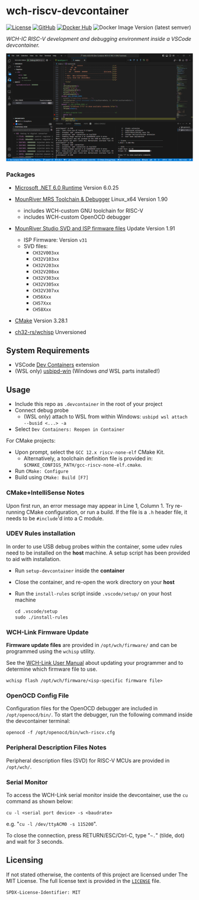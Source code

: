 # wch-riscv-devcontainer
[![License](https://img.shields.io/github/license/islandcontroller/wch-riscv-devcontainer)](LICENSE) [![GitHub](https://shields.io/badge/github-islandcontroller%2Fwch--riscv--devcontainer-black?logo=github)](https://github.com/islandcontroller/wch-riscv-devcontainer) [![Docker Hub](https://shields.io/badge/docker-islandc%2Fwch--riscv--devcontainer-blue?logo=docker)](https://hub.docker.com/r/islandc/wch-riscv-devcontainer) ![Docker Image Version (latest semver)](https://img.shields.io/docker/v/islandc/wch-riscv-devcontainer?sort=semver)

*WCH-IC RISC-V development and debugging environment inside a VSCode devcontainer.*

![Screenshot](scr.PNG)

### Packages
* [Microsoft .NET 6.0 Runtime](https://dotnet.microsoft.com/en-us/download/dotnet/6.0) Version 6.0.25
* [MounRiver MRS Toolchain & Debugger](http://www.mounriver.com/download) Linux_x64 Version 1.90
  * includes WCH-custom GNU toolchain for RISC-V
  * includes WCH-custom OpenOCD debugger
* [MounRiver Studio SVD and ISP firmware files](http://www.mounriver.com/download) Update Version 1.91
  * ISP Firmware: Version `v31`
  * SVD files:
    - `CH32V003xx`
    - `CH32V103xx`
    - `CH32V203xx`
    - `CH32V208xx`
    - `CH32V303xx`
    - `CH32V305xx`
    - `CH32V307xx`
    - `CH56Xxx`
    - `CH57Xxx`
    - `CH58Xxx`

* [CMake](https://cmake.org/download) Version 3.28.1
* [ch32-rs/wchisp](https://github.com/ch32-rs/wchisp/) Unversioned

## System Requirements
* VSCode [Dev Containers](https://marketplace.visualstudio.com/items?itemName=ms-vscode-remote.remote-containers) extension
* (WSL only) [usbipd-win](https://learn.microsoft.com/en-us/windows/wsl/connect-usb) (Windows *and* WSL parts installed!)

## Usage
* Include this repo as `.devcontainer` in the root of your project
* Connect debug probe 
  * (WSL only) attach to WSL from within Windows: `usbipd wsl attach --busid <...> -a`
* Select `Dev Containers: Reopen in Container`

For CMake projects:
* Upon prompt, select the `GCC 12.x riscv-none-elf` CMake Kit. 
  * Alternatively, a toolchain definition file is provided in: `$CMAKE_CONFIGS_PATH/gcc-riscv-none-elf.cmake`.
* Run `CMake: Configure`
* Build using `CMake: Build [F7]`

### CMake+IntelliSense Notes
Upon first run, an error message may appear in Line 1, Column 1. Try re-running CMake configuration, or run a build. If the file is a `.h` header file, it needs to be `#include`'d into a C module.

### UDEV Rules installation
In order to use USB debug probes within the container, some udev rules need to be installed on the **host** machine. A setup script has been provided to aid with installation.
* Run `setup-devcontainer` inside the **container**
* Close the container, and re-open the work directory on your **host**
* Run the `install-rules` script inside `.vscode/setup/` on your host machine

      cd .vscode/setup
      sudo ./install-rules

### WCH-Link Firmware Update
**Firmware update files** are provided in `/opt/wch/firmware/` and can be programmed using the `wchisp` utility. 

See the [WCH-Link User Manual](https://www.wch-ic.com/downloads/WCH-LinkUserManual_PDF.html) about updating your programmer and to determine which firmware file to use.

    wchisp flash /opt/wch/firmware/<isp-specific firmware file>

### OpenOCD Config File
Configuration files for the OpenOCD debugger are included in `/opt/openocd/bin/`. To start the debugger, run the following command inside the devcontainer terminal:

    openocd -f /opt/openocd/bin/wch-riscv.cfg

### Peripheral Description Files Notes
Peripheral description files (SVD) for RISC-V MCUs are provided in `/opt/wch/`.

### Serial Monitor
To access the WCH-Link serial monitor inside the devcontainer, use the `cu` command as shown below:

    cu -l <serial port device> -s <baudrate>

e.g. "`cu -l /dev/ttyACM0 -s 115200`".

To close the connection, press RETURN/ESC/Ctrl-C, type "`~.`" (tilde, dot) and wait for 3 seconds.

## Licensing

If not stated otherwise, the contents of this project are licensed under The MIT License. The full license text is provided in the [`LICENSE`](LICENSE) file.

    SPDX-License-Identifier: MIT